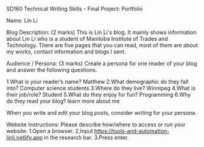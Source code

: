 SD160 Technical Writing Skills - Final Project: Portfolio

Name: Lin Li

Blog Description: (2 marks)
This is Lin Li's blog. It mainly shows information about Lin Li who is a student of Manitoba Institute of Trades and Technology. 
There are five pages that you can read, most of them are about my works, contact information and blogs I sent.

Audience / Persona: (3 marks)
Create a persona for one reader of your blog and answer the following questions.

1.What is your reader’s name?             Matthew
2.What demographic do they fall into?     Computer science students
3.Where do they live?                     Winnipeg
4.What is their job/role?                 Student
5.What do they enjoy for fun?             Programming
6.Why do they read your blog?             learn more about me

When you write and edit your blog posts, consider writing for your persona.

Website Instructions:
Please describe how/where to access or run your website:
1.Open a browser.
2.Input https://tools-and-automation-linli.netlify.app in the research bar.
3.Press enter.
